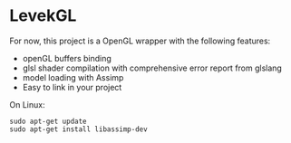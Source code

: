 # LevekGL

For now, this project is a OpenGL wrapper with the following features:

- openGL buffers binding
- glsl shader compilation with comprehensive error report from glslang
- model loading with Assimp
- Easy to link in your project

On Linux:

```
sudo apt-get update
sudo apt-get install libassimp-dev
```